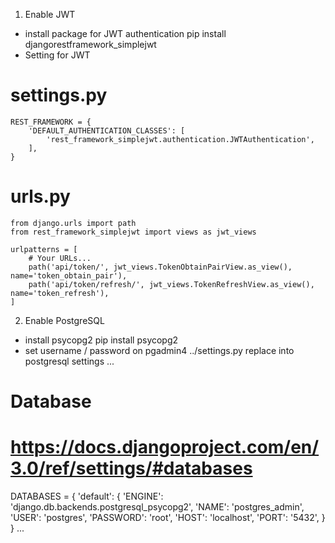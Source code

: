 1. Enable JWT
- install package for JWT authentication
pip install djangorestframework_simplejwt
- Setting for JWT
# settings.py
```
REST_FRAMEWORK = {
    'DEFAULT_AUTHENTICATION_CLASSES': [
        'rest_framework_simplejwt.authentication.JWTAuthentication',
    ],
}
```
# urls.py
```
from django.urls import path
from rest_framework_simplejwt import views as jwt_views

urlpatterns = [
    # Your URLs...
    path('api/token/', jwt_views.TokenObtainPairView.as_view(), name='token_obtain_pair'),
    path('api/token/refresh/', jwt_views.TokenRefreshView.as_view(), name='token_refresh'),
]
```
2. Enable PostgreSQL

- install psycopg2
pip install psycopg2
- set username / password on pgadmin4
../settings.py
replace into postgresql settings
...
# Database
# https://docs.djangoproject.com/en/3.0/ref/settings/#databases

DATABASES = {
    'default': {
        'ENGINE': 'django.db.backends.postgresql_psycopg2',
        'NAME': 'postgres_admin',
        'USER': 'postgres',
        'PASSWORD': 'root',
        'HOST': 'localhost',
        'PORT': '5432',
    }
}
...